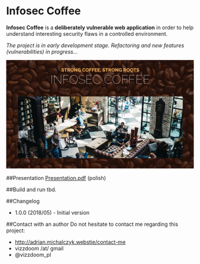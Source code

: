 # Infosec Coffee

**Infosec Coffee** is a **deliberately vulnerable web application** in order to help understand interesting
security flaws in a controlled environment.

_The project is in early development stage. Refactoring and new features (vulnerabilities) in progress..._

![Infosec Coffee](img/infosec-cofee-landing-page.png)

##Presentation
[Presentation.pdf](presentation.pdf) (polish)

##Build and run
tbd.

##Changelog
* 1.0.0 (2018/05) - Initial version

##Contact with an author
Do not hesitate to contact me regarding this project:
* http://adrian.michalczyk.webstie/contact-me
* vizzdoom /at/ gmail
* @vizzdoom_pl